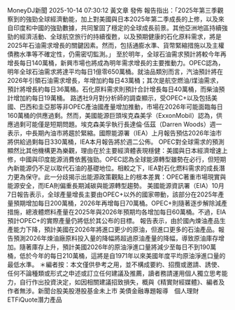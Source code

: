 MoneyDJ新聞 2025-10-14 07:30:12 黃文章 發佈
報告指出：「2025年第三季觀察到的強勁全球經濟動能，加上對美國與日本2025年第二季成長的上修，以及來自印度和中國的強勁數據，共同鞏固了穩定的全球成長前景。其他亞洲地區持續強勁的經濟活動、全球航空旅行的持續復甦，以及預期健康的石化原料需求，將是2025年石油需求增長的關鍵因素。然而，包括通膨水準、貨幣緊縮措施以及主權債務水準等不確定性，仍需密切監測。」
至於明年，全球石油需求預計將較今年再增長每日140萬桶，新興市場也將成為明年需求增長的主要推動力。OPEC認為，明年全球石油需求將達平均每日1億零650萬桶。就油品類別而言，汽油預計將在2026年引領石油需求增長，年增加約每日43萬桶；其次是航空燃油/煤油需求，預計將增長約每日36萬桶。石化原料需求則預計合計增長每日40萬桶，而柴油預計增加約每日19萬桶。
路透社9月對分析師的調查顯示，受OPEC+以及包括美國、巴西和圭亞那等非OPEC產油國產量增加推動，市場在2026年可能面臨每日160萬桶的供應過剩。然而，美國能源巨頭埃克森美孚（ExxonMobil）認為，供應過剩可能僅是短期問題。埃克森美孚執行長達倫·伍茲（Darren Woods）週一表示，中長期內油市將趨於緊縮。國際能源署（IEA）上月報告預估2026年油市將供給過剩每日330萬桶，IEA本月報告將於週二公佈。
OPEC對全球需求的預測顯然比其他機構更為樂觀，理由在於主要經濟體表現穩健：美國與日本經濟增速上修，中國與印度能源消費依舊強勁。OPEC認為全球能源轉型雖勢在必行，但短期內新能源仍不足以取代石油的基礎地位。相較之下，IEA對石化燃料需求的成長潛力更為保守。此一分歧揭示出能源政策觀點上的根本差異：OPEC著重市場現實與能源安全，而IEA則偏重長期減碳與能源轉型趨勢。
美國能源資訊署（EIA）10月7日報告表示，全球產量增長主要由OPEC+以外的國家帶動，該部分在2025年產量預期增加每日200萬桶，2026年再增每日70萬桶。OPEC+則隨著逐步解除減產措施，總液體燃料產量在2025年與2026年預期均各增加每日60萬桶。不過，EIA預計OPEC+的實際產量仍將低於其公布的目標。
報告表示，由於國內煉油產品生產能力下降，預計美國在2026年將進口更少的原油，但進口更多的石油產品。報告預測2026年煉油廠原料投入量的降幅將超過原油產量的降幅，導致原油庫存增加。隨著庫存上升，預計美國2026年的原油淨進口量將減少至每日不到190萬桶，低於今年的每日210萬桶，這將是自1971年以來美國年度平均原油淨進口量的最低水準。
＊編者按：本文僅供參考之用，並不構成要約、招攬或邀請、誘使、任何不論種類或形式之申述或訂立任何建議及推薦，讀者務請運用個人獨立思考能力，自行作出投資決定，如因相關建議招致損失，概與《精實財經媒體》、編者及作者無涉。新聞台股美股港股基金未上市
美債金融專題報導　個人理財ETFiQuote潛力產品